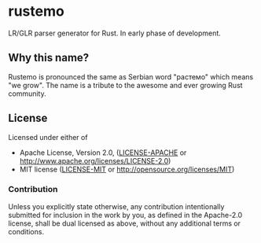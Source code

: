# rustemo

LR/GLR parser generator for Rust. In early phase of development.

## Why this name?

Rustemo is pronounced the same as Serbian word "растемо" which means "we grow".
The name is a tribute to the awesome and ever growing Rust community.

## License

Licensed under either of

 * Apache License, Version 2.0, ([LICENSE-APACHE](LICENSE-APACHE) or
   http://www.apache.org/licenses/LICENSE-2.0)
 * MIT license ([LICENSE-MIT](LICENSE-MIT) or
   http://opensource.org/licenses/MIT)

### Contribution

Unless you explicitly state otherwise, any contribution intentionally submitted
for inclusion in the work by you, as defined in the Apache-2.0 license, shall be
dual licensed as above, without any additional terms or conditions.
